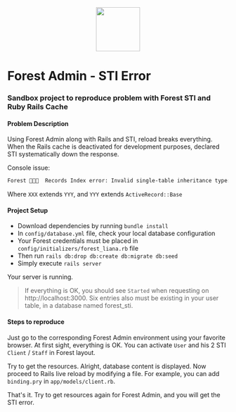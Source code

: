 <div align="center">
  <a href="https://off-works.com">
    <img width="100" height="100" src="https://s3.eu-central-1.amazonaws.com/static.off-works.com/asset/logo/og-logo.png">
  </a>
</div>

# Forest Admin - STI Error
### Sandbox project to reproduce problem with Forest STI and Ruby Rails Cache

#### Problem Description

Using Forest Admin along with Rails and STI, reload breaks everything.
When the Rails cache is deactivated for development purposes, declared STI systematically down the response.

Console issue:
```sh
Forest 🌳🌳🌳  Records Index error: Invalid single-table inheritance type: XXX is not a subclass of YYY
```
Where `XXX` extends `YYY`, and `YYY` extends `ActiveRecord::Base`

#### Project Setup

- Download dependencies by running `bundle install`
- In `config/database.yml` file, check your local database configuration
- Your Forest credentials must be placed in `config/initializers/forest_liana.rb` file
- Then run `rails db:drop db:create db:migrate db:seed`
- Simply execute `rails server`

Your server is running.

> If everything is OK, you should see `Started`
> when requesting on http://localhost:3000.
> Six entries also must be existing in your user
> table, in a database named forest_sti.

#### Steps to reproduce

Just go to the corresponding Forest Admin environment using your favorite browser.
At first sight, everything is OK. You can activate `User` and his 2 STI `Client` / `Staff` in Forest layout.

Try to get the resources. Alright, database content is displayed.
Now proceed to Rails live reload by modifying a file. For example, you can add `binding.pry` in `app/models/client.rb`.

That's it. Try to get resources again for Forest Admin, and you will get the STI error.
